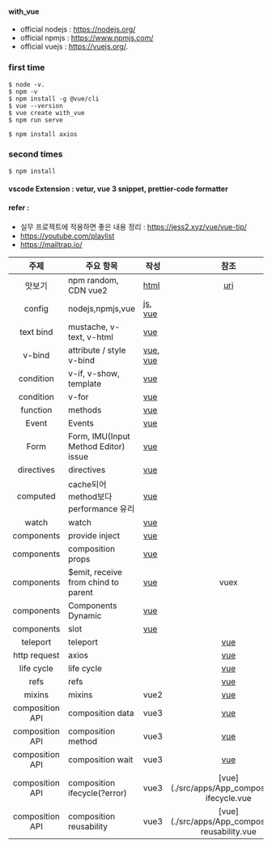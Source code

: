 #### with_vue
+ official nodejs : https://nodejs.org/
+ official npmjs : https://www.npmjs.com/
+ official vuejs : https://vuejs.org/. 
### first time
```
$ node -v. 
$ npm -v
$ npm install -g @vue/cli
$ vue --version
$ vue create with_vue
$ npm run serve

$ npm install axios
```
### second times
```
$ npm install
```
#### vscode Extension : vetur, vue 3 snippet, prettier-code formatter
#### refer : 
+ 실무 프로젝트에 적용하면 좋은 내용 정리 : https://jess2.xyz/vue/vue-tip/
+ https://youtube.com/playlist
+ https://mailtrap.io/ 

| 주제 | 주요 항목 | 작성 | 참조 |
| :---: | --- |  --- | :---: |
|맛보기|npm random, CDN vue2|[html](./vue_with_cdn.html)|[uri](https://v2.vuejs.org/v2/guide/installation.html?redirect=true)|
|config|nodejs,npmjs,vue|[js](./helloworld.js), [vue](./src/App.vue)||
|text bind|mustache, v-text, v-html|[vue](./src/apps/App_text-binding.vue)| |
| v-bind| attribute / style v-bind |[vue](./src/apps/App_attribute-binding.vue), [vue](./src/apps/App_style-binding.vue) | |
|condition| v-if, v-show, template|[vue](./src/apps/App_if-randering.vue) | |
|condition| v-for|[vue](./src/apps/App_for.vue)| |
|function|methods|[vue](./src/apps/App_methods.vue)||
|Event|Events|[vue](./src/apps/App_events.vue)||
|Form|Form, IMU(Input Method Editor) issue|[vue](./src/apps/App_forms.vue)||
|directives|directives|[vue](./src/apps/App_directives.vue)||
|computed|cache되어 method보다 performance 유리|[vue](./src/apps/App_computed.vue)||
|watch|watch|[vue](./src/apps/App_watch.vue)||
|components|provide inject|[vue](./src/apps/App_componets_provide_inject.vue)||
|components| composition props |[vue](./src/apps/App_componets_props.vue)||
|components|$emit, receive from chind to parent|[vue](./src/apps/App_componets_emit.vue)|vuex|
|components|Components Dynamic|[vue](./src/apps/App_components_dynamic.vue)||
|components|slot|[vue](./src/apps/App_slot.vue)||
|teleport|teleport||[vue](./src/apps/App_teleport.vue)|
|http request|axios||[vue](./src/apps/App_httpRequest.vue)|
|life cycle|life cycle||[vue](./src/apps/App_lifecycle.vue)|
|refs|refs||[vue](./src/apps/App_refs.vue)|
|mixins|mixins|vue2|[vue](./src/apps/App_mixins.vue)|
|composition API|composition data|vue3|[vue](./src/apps/App_Composition-data.vue)|
|composition API|composition method|vue3|[vue](./src/apps/App_composition-methods.vue)|
|composition API|composition wait|vue3|[vue](./src/apps/App_composition-wait.vue)|
|composition API|composition ifecycle(?error)|vue3|[vue](./src/apps/App_composition-ifecycle.vue|
|composition API|composition reusability|vue3|[vue](./src/apps/App_composition-reusability.vue|
